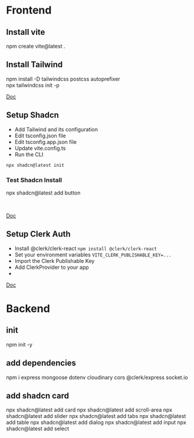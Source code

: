 # Frontend

## Install vite

npm create vite@latest .

## Install Tailwind

npm install -D tailwindcss postcss autoprefixer
<br/>
npx tailwindcss init -p
<br/>

[Doc](https://tailwindcss.com/docs/guides/vite)

## Setup Shadcn

- Add Tailwind and its configuration
- Edit tsconfig.json file
- Edit tsconfig.app.json file
- Update vite.config.ts
- Run the CLI

```shell
npx shadcn@latest init
```

### Test Shadcn Install

npx shadcn@latest add button
<br/>

<br/>

[Doc](https://ui.shadcn.com/docs/installation/vite)

## Setup Clerk Auth

- Install @clerk/clerk-react
  `npm install @clerk/clerk-react`
- Set your environment variables
  `VITE_CLERK_PUBLISHABLE_KEY=...`
- Import the Clerk Publishable Key
- Add ClerkProvider to your app
-

[Doc](https://dashboard.clerk.com/apps/app_2pg2Cpsn8h6Ihj0gcenvujcGxh6/instances/ins_2pg2CrENDJlhFlRqEGYK0vGfpaG)

# Backend

## init

npm init -y

## add dependencies

npm i express mongoose dotenv cloudinary cors @clerk/express socket.io

## add shadcn card

npx shadcn@latest add card
npx shadcn@latest add scroll-area
npx shadcn@latest add slider
npx shadcn@latest add tabs
npx shadcn@latest add table
npx shadcn@latest add dialog
npx shadcn@latest add input
npx shadcn@latest add select

